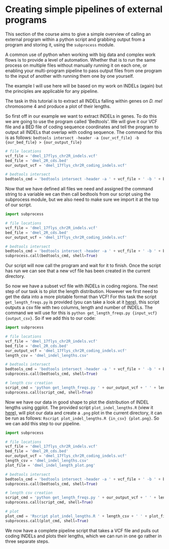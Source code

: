 # Creating simple pipelines of external programs

This section of the course aims to give a simple overview of calling an external program within a python script and grabbing output from a program and storing it, 
using the ```subprocess``` module.
 
A common use of python when working with big data and complex work flows is to provide a level of automation. Whether that is to run the same process on 
multiple files without manually running it on each one, or enabling your multi-program pipeline to pass output files from one program to the input of another 
with running them one by one yourself.
 
The example I will use here will be based on my work on INDELs (again) but the principles are applicable for any pipeline.

The task in this tutorial is to extract all INDELs falling within genes on _D. mel_ chromosome 4 and produce a plot of their lengths.

So first off in our example we want to extract INDELs in genes. To do this we are going to use the program called 'Bedtools'. We will give it our VCF file and a 
BED file of coding sequence coordinates and tell the program to output all INDELs that overlap with coding sequence. The command for this is as follows: 
```bedtools intersect -header -a {our_vcf_file} -b {our_bed_file} > {our_output_file}```

```python
# file locations
vcf_file = 'dmel_17flys_chr2R_indels.vcf' 
bed_file = 'dmel_2R_cds.bed'
our_output_vcf = 'dmel_17flys_chr2R_coding_indels.vcf'

# bedtools intersect
bedtools_cmd = 'bedtools intersect -header -a ' + vcf_file + ' -b ' + bed_file + ' > ' + our_output_vcf
```

Now that we have defined all files we need and assigned the command string to a variable we can then call bedtools from our script using the subprocess module, 
but we also need to make sure we import it at the top of our script.
 
```python
import subprocess

# file locations
vcf_file = 'dmel_17flys_chr2R_indels.vcf' 
bed_file = 'dmel_2R_cds.bed'
our_output_vcf = 'dmel_17flys_chr2R_coding_indels.vcf'

# bedtools intersect
bedtools_cmd = 'bedtools intersect -header -a ' + vcf_file + ' -b ' + bed_file + ' > ' + our_output_vcf
subprocess.call(bedtools_cmd, shell=True)
```

Our script will now call the program and wait for it to finish. Once the script has run we can see that a new vcf file has been created in the current directory.

So now we have a subset vcf file with INDELs in coding regions. The next step of our task is to plot the length distribution. However we first need to get the data 
into a more plotable format than VCF!
For this task the script ```get_length_freqs.py``` is provided (you can take a look at it [here](get_length_freqs.py)), this script outputs a csv file with two columns,
length and number of INDELs. The command we will use for this is ```python get_length_freqs.py {input_vcf} {output_csv}```. So if we add this to our code:

```python
import subprocess

# file locations
vcf_file = 'dmel_17flys_chr2R_indels.vcf' 
bed_file = 'dmel_2R_cds.bed'
our_output_vcf = 'dmel_17flys_chr2R_coding_indels.vcf'
length_csv = 'dmel_indel_lengths.csv'

# bedtools intersect
bedtools_cmd = 'bedtools intersect -header -a ' + vcf_file + ' -b ' + bed_file + ' > ' + our_output_vcf
subprocess.call(bedtools_cmd, shell=True)

# length csv creation
script_cmd = 'python get_length_freqs.py ' + our_output_vcf + ' ' + length_csv
subprocess.call(script_cmd, shell=True)
```

Now we have our data in good shape to plot the distribution of INDEL lengths using ggplot. The provided script ```plot_indel_lengths.R``` 
(view it [here](plot_indel_lengths.R)), will plot our data and create a ```.png``` plot in the current directory, it can be run as follows: 
```Rscript plot_indel_lengths.R {in_csv} {plot.png}```. So we can add this step to our pipeline.

```python
import subprocess

# file locations
vcf_file = 'dmel_17flys_chr2R_indels.vcf' 
bed_file = 'dmel_2R_cds.bed'
our_output_vcf = 'dmel_17flys_chr2R_coding_indels.vcf'
length_csv = 'dmel_indel_lengths.csv'
plot_file = 'dmel_indel_length_plot.png'

# bedtools intersect
bedtools_cmd = 'bedtools intersect -header -a ' + vcf_file + ' -b ' + bed_file + ' > ' + our_output_vcf
subprocess.call(bedtools_cmd, shell=True)

# length csv creation
script_cmd = 'python get_length_freqs.py ' + our_output_vcf + ' ' + length_csv
subprocess.call(script_cmd, shell=True)

# plot
plot_cmd = 'Rscript plot_indel_lengths.R ' + length_csv + ' ' + plot_file
subprocess.call(plot_cmd, shell=True)
```

We now have a complete pipeline script that takes a VCF file and pulls out coding INDELs and plots their lengths,
which we can run in one go rather in three separate steps.